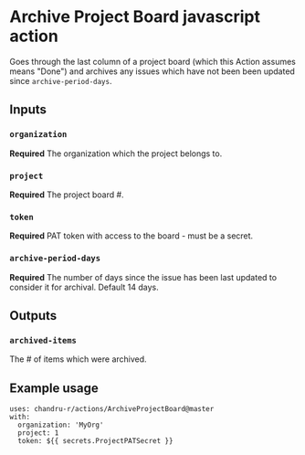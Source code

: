# Archive Project Board javascript action

Goes through the last column of a project board (which this Action assumes means "Done") and archives any issues which have not been been updated since `archive-period-days`.

## Inputs

### `organization`

**Required** The organization which the project belongs to.

### `project`

**Required** The project board #.

### `token`

**Required** PAT token with access to the board - must be a secret.

### `archive-period-days`

**Required** The number of days since the issue has been last updated to consider it for archival. Default 14 days.

## Outputs

### `archived-items`

The # of items which were archived.

## Example usage

```
uses: chandru-r/actions/ArchiveProjectBoard@master
with:
  organization: 'MyOrg'
  project: 1
  token: ${{ secrets.ProjectPATSecret }}
```
